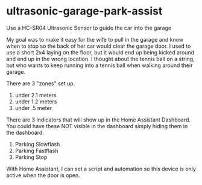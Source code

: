 # ultrasonic-garage-park-assist
Use a HC-SR04 Ultrasonic Sensor to guide the car into the garage

My goal was to make it easy for the wife to pull in the garage and know when to stop so the back of her car would clear the garage door. I used to use a short 2x4 laying on the floor, but it would end up being kicked around and end up in the wrong location. I thought about the tennis ball on a string, but who wants to keep running into a tennis ball when walking around their garage.

There are 3 "zones" set up. 
  1. under 2.1 meters
  2. under 1.2 meters
  3. under .5 meter

There are 3 indicators that will show up in the Home Assistant Dashboard. You could have these NOT visible in the dashboard simply hiding them in the dashboard.
  1. Parking Slowflash
  2. Parking Fastflash
  3. Parking Stop

With Home Assistant, I can set a script and automation so this device is only active when the door is open.
